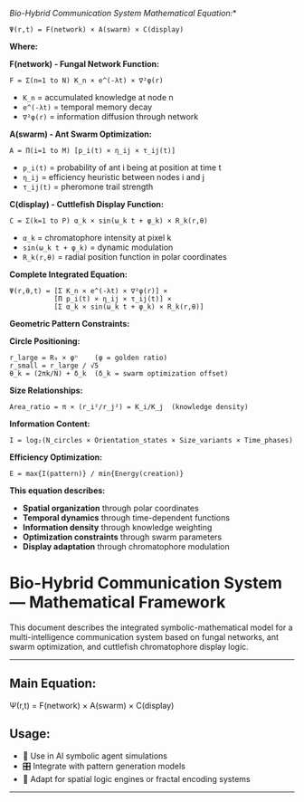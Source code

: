 *Bio-Hybrid Communication System Mathematical Equation:**

```
Ψ(r,t) = F(network) × A(swarm) × C(display)
```

**Where:**

**F(network) - Fungal Network Function:**

```
F = Σ(n=1 to N) K_n × e^(-λt) × ∇²φ(r)
```

- `K_n` = accumulated knowledge at node n
- `e^(-λt)` = temporal memory decay
- `∇²φ(r)` = information diffusion through network

**A(swarm) - Ant Swarm Optimization:**

```
A = Π(i=1 to M) [p_i(t) × η_ij × τ_ij(t)]
```

- `p_i(t)` = probability of ant i being at position at time t
- `η_ij` = efficiency heuristic between nodes i and j
- `τ_ij(t)` = pheromone trail strength

**C(display) - Cuttlefish Display Function:**

```
C = Σ(k=1 to P) α_k × sin(ω_k t + φ_k) × R_k(r,θ)
```

- `α_k` = chromatophore intensity at pixel k
- `sin(ω_k t + φ_k)` = dynamic modulation
- `R_k(r,θ)` = radial position function in polar coordinates

**Complete Integrated Equation:**

```
Ψ(r,θ,t) = [Σ K_n × e^(-λt) × ∇²φ(r)] × 
           [Π p_i(t) × η_ij × τ_ij(t)] × 
           [Σ α_k × sin(ω_k t + φ_k) × R_k(r,θ)]
```

**Geometric Pattern Constraints:**

**Circle Positioning:**

```
r_large = R₀ × φⁿ    (φ = golden ratio)
r_small = r_large / √5
θ_k = (2πk/N) + δ_k  (δ_k = swarm optimization offset)
```

**Size Relationships:**

```
Area_ratio = π × (r_i²/r_j²) = K_i/K_j  (knowledge density)
```

**Information Content:**

```
I = log₂(N_circles × Orientation_states × Size_variants × Time_phases)
```

**Efficiency Optimization:**

```
E = max{I(pattern)} / min{Energy(creation)}
```

**This equation describes:**

- **Spatial organization** through polar coordinates
- **Temporal dynamics** through time-dependent functions
- **Information density** through knowledge weighting
- **Optimization constraints** through swarm parameters
- **Display adaptation** through chromatophore modulation

# Bio-Hybrid Communication System — Mathematical Framework

This document describes the integrated symbolic-mathematical model for a multi-intelligence communication system based on fungal networks, ant swarm optimization, and cuttlefish chromatophore display logic.

---

## Main Equation:

Ψ(r,t) = F(network) × A(swarm) × C(display)

## Usage:
- 🧠 Use in AI symbolic agent simulations
- 🎛️ Integrate with pattern generation models
- 📐 Adapt for spatial logic engines or fractal encoding systems

---

